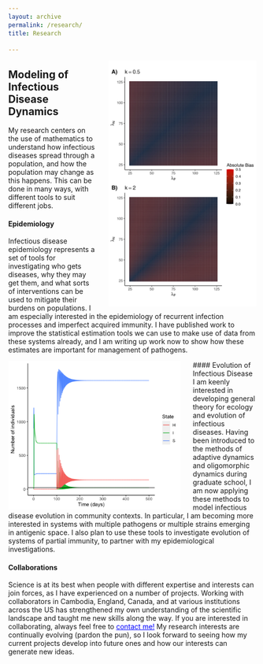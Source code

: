 ```yaml
---
layout: archive
permalink: /research/
title: Research

---
```

<img src="/images/bias.png" alt="An example of my work" style="float:right;padding-left:25px;width:300px;height:auto;">

## Modeling of Infectious Disease Dynamics
My research centers on the use of mathematics to understand how infectious diseases spread through a population, and how the population may change as this happens. This can be done in many ways, with different tools to suit different jobs.

#### Epidemiology

Infectious disease epidemiology represents a set of tools for investigating who gets diseases, why they may get them, and what sorts of interventions can be used to mitigate their burdens on populations. I am especially interested in the epidemiology of recurrent infection processes and imperfect acquired immunity. I have published work to improve the statistical estimation tools we can use to make use of data from these systems already, and I am writing up work now to show how these estimates are important for management of pathogens.

<img src="/images/SIH.png" alt="Another example of my work" style="float:left;padding-right:25px;width:350px;height:auto;">
#### Evolution of Infectious Disease
I am keenly interested in developing general theory for ecology and evolution of infectious diseases. Having been introduced to the methods of adaptive dynamics and oligomorphic dynamics during graduate school, I am now applying these methods to model infectious disease evolution in community contexts. In particular, I am becoming more interested in systems with multiple pathogens or multiple strains emerging in antigenic space. I also plan to use these tools to investigate evolution of systems of partial immunity, to partner with my epidemiological investigations.

#### Collaborations
Science is at its best when people with different expertise and interests can join forces, as I have experienced on a number of projects. Working with collaborators in Cambodia, England, Canada, and at various institutions across the US has strengthened my own understanding of the scientific landscape and taught me new skills along the way. If you are interested in collaborating, always feel free to <a href="../contact/" style="color:blue;">contact me!</a> My research interests are continually evolving (pardon the pun), so I look forward to seeing how my current projects develop into future ones and how our interests can generate new ideas.
